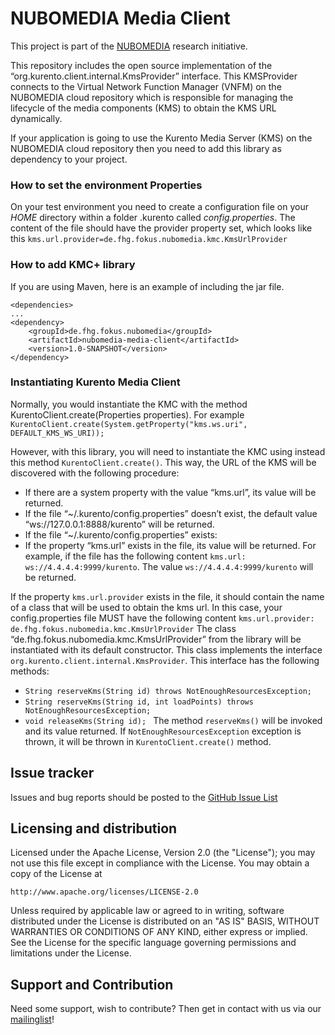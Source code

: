 # NUBOMEDIA Media Client


This project is part of the [NUBOMEDIA](http://www.nubomedia.eu/) research initiative.

This repository includes the open source implementation of the “org.kurento.client.internal.KmsProvider” interface. 
This KMSProvider connects to the  Virtual Network Function Manager (VNFM) on the NUBOMEDIA cloud repository which is responsible for managing the lifecycle of the media components (KMS) to obtain the KMS URL dynamically.


If your application is going to use the Kurento Media Server (KMS) on the NUBOMEDIA cloud repository then you need to add this library as dependency to your project. 


### How to set the environment Properties
On your test environment you need to create a configuration file on your *HOME* directory within a folder .kurento called *config.properties*. 
The content of the file should have the provider property set, which looks like this ```kms.url.provider=de.fhg.fokus.nubomedia.kmc.KmsUrlProvider```


### How to add KMC+ library 
If you are using Maven, here is an example of including the jar file.
	
```
<dependencies>
...
<dependency>
	<groupId>de.fhg.fokus.nubomedia</groupId>
	<artifactId>nubomedia-media-client</artifactId>
	<version>1.0-SNAPSHOT</version>
</dependency>
```
### Instantiating Kurento Media Client
Normally, you would instantiate the KMC with the method KurentoClient.create(Properties properties). For example 
``` KurentoClient.create(System.getProperty("kms.ws.uri", DEFAULT_KMS_WS_URI)); ```

However, with this library, you will need to instantiate the KMC using instead this method ```KurentoClient.create()```. This way, the URL of the KMS will be discovered with the following procedure:
* If there are a system property with the value “kms.url”, its value will be returned.
* If the file “~/.kurento/config.properties” doesn’t exist, the default value “ws://127.0.0.1:8888/kurento” will be returned.
* If the file “~/.kurento/config.properties” exists:
* If the property “kms.url” exists in the file, its value will be returned. For example, if the file has the following content ``` kms.url: ws://4.4.4.4:9999/kurento ```. The value ```ws://4.4.4.4:9999/kurento``` will be returned.

If the property ```kms.url.provider``` exists in the file, it should contain the name of a class that will be used to obtain the kms url. In this case,  your config.properties file MUST have the following content ```kms.url.provider: de.fhg.fokus.nubomedia.kmc.KmsUrlProvider```
The class “de.fhg.fokus.nubomedia.kmc.KmsUrlProvider” from the library will be instantiated with its default constructor. This class implements the interface ```org.kurento.client.internal.KmsProvider```. This interface has the following methods:
* ```String reserveKms(String id) throws NotEnoughResourcesException; ```
* ```String reserveKms(String id, int loadPoints) throws NotEnoughResourcesException; ```
* ```void releaseKms(String id); ```
The method ```reserveKms()``` will be invoked and its value returned. If ```NotEnoughResourcesException``` exception is thrown, it will be thrown in ```KurentoClient.create()``` method.

Issue tracker
-------------

Issues and bug reports should be posted to the [GitHub Issue List](https://github.com/fhg-fokus-nubomedia/kurento-client-extended/issues)

Licensing and distribution
--------------------------

Licensed under the Apache License, Version 2.0 (the "License");
you may not use this file except in compliance with the License.
You may obtain a copy of the License at

    http://www.apache.org/licenses/LICENSE-2.0

Unless required by applicable law or agreed to in writing, software
distributed under the License is distributed on an "AS IS" BASIS,
WITHOUT WARRANTIES OR CONDITIONS OF ANY KIND, either express or implied.
See the License for the specific language governing permissions and
limitations under the License.

Support and Contribution
-------------------------

Need some support, wish to contribute? Then get in contact with us via our [mailinglist](mailto:nubomedia@fokus.fraunhofer.de)!

